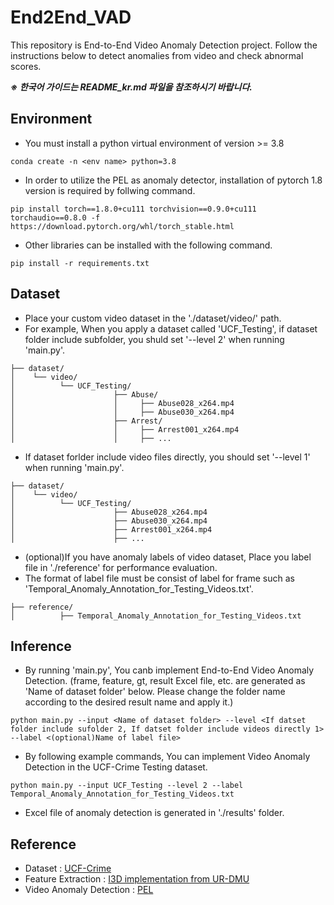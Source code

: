 # End2End_VAD
This repository is End-to-End Video Anomaly Detection project.
Follow the instructions below to detect anomalies from video and check abnormal scores.

*__※ 한국어 가이드는 README_kr.md 파일을 참조하시기 바랍니다.__*
## Environment
- You must install a python virtual environment of version >= 3.8 
```
conda create -n <env name> python=3.8
```
- In order to utilize the PEL as anomaly detector, installation of pytorch 1.8 version is required by follwing command.
```
pip install torch==1.8.0+cu111 torchvision==0.9.0+cu111 torchaudio==0.8.0 -f https://download.pytorch.org/whl/torch_stable.html
```
- Other libraries can be installed with the following command.
```
pip install -r requirements.txt
```

## Dataset
- Place your custom video dataset in the './dataset/video/' path.
- For example, When you apply a dataset called 'UCF_Testing', if dataset folder include subfolder, you shuld set '--level 2' when running 'main.py'.
```
├── dataset/
│    └── video/
│          └── UCF_Testing/
│                      ├── Abuse/
│                      │     ├── Abuse028_x264.mp4
│                      │     ├── Abuse030_x264.mp4
│                      ├── Arrest/
│                      │     ├── Arrest001_x264.mp4
│                      │     ├── ...

```

- If dataset forlder include video files directly, you should set '--level 1' when running 'main.py'.
```
├── dataset/
│    └── video/
│          └── UCF_Testing/
│                      ├── Abuse028_x264.mp4
│                      ├── Abuse030_x264.mp4
│                      ├── Arrest001_x264.mp4
│                      ├── ...
```
- (optional)If you have anomaly labels of video dataset, Place you label file in './reference' for performance evaluation.
- The format of label file must be consist of label for frame such as 'Temporal_Anomaly_Annotation_for_Testing_Videos.txt'.
```
├── reference/
│          ├── Temporal_Anomaly_Annotation_for_Testing_Videos.txt
```

## Inference
- By running 'main.py', You canb implement End-to-End Video Anomaly Detection.
(frame, feature, gt, result Excel file, etc. are generated as 'Name of dataset folder' below. Please change the folder name according to the desired result name and apply it.)
```
python main.py --input <Name of dataset folder> --level <If datset folder include sufolder 2, If datset folder include videos directly 1> --label <(optional)Name of label file>
```
- By following example commands, You can implement Video Anomaly Detection in the UCF-Crime Testing dataset.
```
python main.py --input UCF_Testing --level 2 --label Temporal_Anomaly_Annotation_for_Testing_Videos.txt
```
- Excel file of anomaly detection is generated in './results' folder.

## Reference
- Dataset : [UCF-Crime](https://www.crcv.ucf.edu/research/real-world-anomaly-detection-in-surveillance-videos/)
- Feature Extraction : [I3D implementation from UR-DMU](https://github.com/henrryzh1/UR-DMU/tree/master/feature_extract)
- Video Anomaly Detection : [PEL](https://github.com/yujiangpu20/pel4vad)
